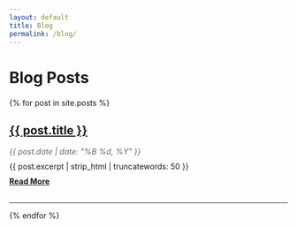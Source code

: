 ```yaml
---
layout: default
title: Blog
permalink: /blog/
---
```


# Blog Posts

<div class="blog-posts">
  {% for post in site.posts %}
    <article class="post">
      <h2><a href="{{ site.url }}{{ post.url }}">{{ post.title }}</a></h2>
      <div class="post-date">{{ post.date | date: "%B %d, %Y" }}</div>
      <div class="post-excerpt">
        {{ post.excerpt | strip_html | truncatewords: 50 }}
      </div>
      <a href="{{ site.url }}{{ post.url }}" class="read-more">Read More</a>
    </article>
    <hr>
  {% endfor %}
</div>

<style>
  .blog-posts {
    margin: 20px 0;
  }
  .post {
    margin-bottom: 30px;
  }
  .post-date {
    color: #666;
    font-style: italic;
    margin-bottom: 10px;
  }
  .read-more {
    display: inline-block;
    margin-top: 10px;
    font-weight: bold;
  }
</style>